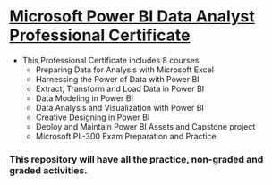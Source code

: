 # [Microsoft Power BI Data Analyst Professional Certificate](https://www.coursera.org/professional-certificates/microsoft-power-bi-data-analyst)

- This Professional Certificate includes 8 courses
  - Preparing Data for Analysis with Microsoft Excel
  - Harnessing the Power of Data with Power BI
  - Extract, Transform and Load Data in Power BI
  - Data Modeling in Power BI
  - Data Analysis and Visualization with Power BI
  - Creative Designing in Power BI
  - Deploy and Maintain Power BI Assets and Capstone project
  - Microsoft PL-300 Exam Preparation and Practice
    
### This repository will have all the practice, non-graded and graded activities.
